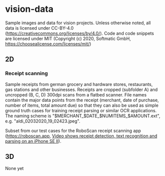 # vision-data
Sample images and data for vision projects. Unless otherwise noted, all data is licensed under CC-BY-4.0 (https://creativecommons.org/licenses/by/4.0/). Code and code snippets are licensed under MIT (Copyright (c) 2020, Softmatic GmbH, https://choosealicense.com/licenses/mit/)

## 2D

### Receipt scanning

Sample receipts from german grocery and hardware stores, restaurants, gas stations and other businesses. Receipts are cropped (subfolder A) and uncropped (B, C, D) 300dpi scans from a flatbed scanner. File names contain the major data points from the receipt (merchant, date of purchase, number of items, total amount due) so that they can also be used as simple ground truth cases for training receipt parsing or similar OCR applications. The naming scheme is "$MERCHANT_$DATE_$NUMITEMS_$AMOUNT.ext", e.g. "aldi_02032020_19_02423.jpeg".

Subset from our test cases for the RoboScan receipt scanning app (https://roboscan.app, [Video shows receipt detection, text recognition and parsing on an iPhone SE II](https://youtu.be/MspQtJGhvzI)).

## 3D

None yet
